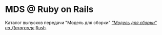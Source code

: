 # MDS @ Ruby on Rails

Каталог выпусков передачи "Модель для сборки"
[*"Модель для сборки" на Датаграде*](http://mds.datagrad.ru/)
 [Rush](https://plus.google.com/u/0/101815938874630448383/posts).
